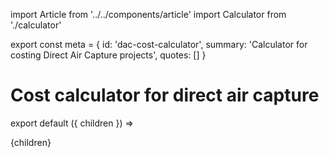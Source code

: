 import Article from '../../components/article'
import Calculator from './calculator'

export const meta = {
  id: 'dac-cost-calculator',
  summary: 'Calculator for costing Direct Air Capture projects',
  quotes: []
}

# Cost calculator for direct air capture

<Calculator></Calculator>

export default ({ children }) => <Article meta={meta}>{children}</Article>